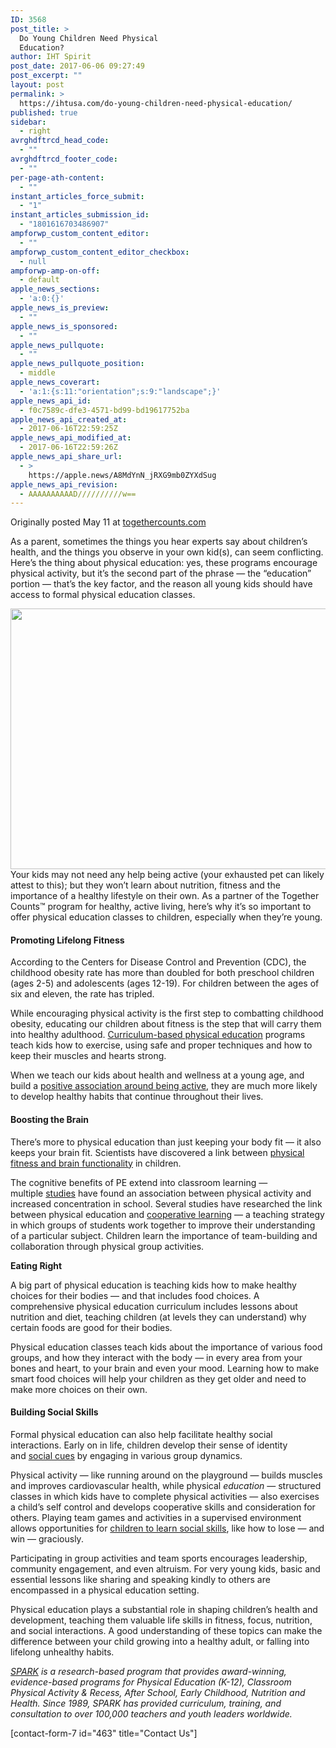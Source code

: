 ```yaml
---
ID: 3568
post_title: >
  Do Young Children Need Physical
  Education?
author: IHT Spirit
post_date: 2017-06-06 09:27:49
post_excerpt: ""
layout: post
permalink: >
  https://ihtusa.com/do-young-children-need-physical-education/
published: true
sidebar:
  - right
avrghdftrcd_head_code:
  - ""
avrghdftrcd_footer_code:
  - ""
per-page-ath-content:
  - ""
instant_articles_force_submit:
  - "1"
instant_articles_submission_id:
  - "1801616703486907"
ampforwp_custom_content_editor:
  - ""
ampforwp_custom_content_editor_checkbox:
  - null
ampforwp-amp-on-off:
  - default
apple_news_sections:
  - 'a:0:{}'
apple_news_is_preview:
  - ""
apple_news_is_sponsored:
  - ""
apple_news_pullquote:
  - ""
apple_news_pullquote_position:
  - middle
apple_news_coverart:
  - 'a:1:{s:11:"orientation";s:9:"landscape";}'
apple_news_api_id:
  - f0c7589c-dfe3-4571-bd99-bd19617752ba
apple_news_api_created_at:
  - 2017-06-16T22:59:25Z
apple_news_api_modified_at:
  - 2017-06-16T22:59:26Z
apple_news_api_share_url:
  - >
    https://apple.news/A8MdYnN_jRXG9mb0ZYXdSug
apple_news_api_revision:
  - AAAAAAAAAAD//////////w==
---
```

Originally posted May 11 at <a href="http://blog.togethercounts.com/do-young-children-need-physical-education/" target="_blank" rel="noopener noreferrer">togethercounts.com</a>

As a parent, sometimes the things you hear experts say about children’s health, and the things you observe in your own kid(s), can seem conflicting. Here’s the thing about physical education: yes, these programs encourage physical activity, but it’s the second part of the phrase — the “education” portion — that’s the key factor, and the reason all young kids should have access to formal physical education classes.

<a href="https://ihtusa.com/wp-content/uploads/2017/06/Kids-playing-soccer.jpg"><img class="alignleft size-full wp-image-3570" src="https://ihtusa.com/wp-content/uploads/2017/06/Kids-playing-soccer.jpg" alt="" width="625" height="417" /></a>Your kids may not need any help being active (your exhausted pet can likely attest to this); but they won’t learn about nutrition, fitness and the importance of a healthy lifestyle on their own. As a partner of the Together Counts™ program for healthy, active living, here’s why it’s so important to offer physical education classes to children, especially when they’re young.<!--more-->
<h4><strong>Promoting Lifelong Fitness</strong></h4>
According to the Centers for Disease Control and Prevention (CDC), the childhood obesity rate has more than doubled for both preschool children (ages 2-5) and adolescents (ages 12-19). For children between the ages of six and eleven, the rate has tripled.

While encouraging physical activity is the first step to combatting childhood obesity, educating our children about fitness is the step that will carry them into healthy adulthood. <a href="http://www.sparkpe.org/blog/what-are-the-goals-of-physical-education/">Curriculum-based physical education</a> programs teach kids how to exercise, using safe and proper techniques and how to keep their muscles and hearts strong.

When we teach our kids about health and wellness at a young age, and build a <a href="http://www.sparkpe.org/blog/why-its-crucial-for-kids-to-enjoy-physical-education/">positive association around being active</a>, they are much more likely to develop healthy habits that continue throughout their lives.
<h4><strong>Boosting the Brain</strong></h4>
There’s more to physical education than just keeping your body fit — it also keeps your brain fit. Scientists have discovered a link between <a href="https://www.sciencedaily.com/releases/2010/09/100915171536.htm">physical fitness and brain functionality</a> in children.

The cognitive benefits of PE extend into classroom learning — multiple <a href="http://www.livestrong.com/article/457834-does-exercise-improve-concentration/">studies</a> have found an association between physical activity and increased concentration in school. Several studies have researched the link between physical education and <a href="http://www.co-operation.org/what-is-cooperative-learning/">cooperative learning</a> — a teaching strategy in which groups of students work together to improve their understanding of a particular subject. Children learn the importance of team-building and collaboration through physical group activities.

<strong>Eating Right</strong>

A big part of physical education is teaching kids how to make healthy choices for their bodies — and that includes food choices. A comprehensive physical education curriculum includes lessons about nutrition and diet, teaching children (at levels they can understand) why certain foods are good for their bodies.

Physical education classes teach kids about the importance of various food groups, and how they interact with the body — in every area from your bones and heart, to your brain and even your mood. Learning how to make smart food choices will help your children as they get older and need to make more choices on their own.
<h4><strong>Building Social Skills</strong></h4>
Formal physical education can also help facilitate healthy social interactions. Early on in life, children develop their sense of identity and <a href="http://www.sparkpe.org/blog/early-childhood-education-the-power-of-play-in-physical-education/">social cues</a> by engaging in various group dynamics.

Physical activity — like running around on the playground — builds muscles and improves cardiovascular health, while physical <em>education</em> — structured classes in which kids have to complete physical activities — also exercises a child’s self control and develops cooperative skills and consideration for others. Playing team games and activities in a supervised environment allows opportunities for <a href="http://www.sparkpe.org/blog/tips-for-teaching-social-skills-in-pe-grades-k-2/">children to learn social skills</a>, like how to lose — and win — graciously.

Participating in group activities and team sports encourages leadership, community engagement, and even altruism. For very young kids, basic and essential lessons like sharing and speaking kindly to others are encompassed in a physical education setting.

Physical education plays a substantial role in shaping children’s health and development, teaching them valuable life skills in fitness, focus, nutrition, and social interactions. A good understanding of these topics can make the difference between your child growing into a healthy adult, or falling into lifelong unhealthy habits.

<em><a href="http://www.sparkpe.org/">SPARK</a> is a research-based program that provides award-winning, evidence-based programs for Physical Education (K-12), Classroom Physical Activity &amp; Recess, After School, Early Childhood, Nutrition and Health. Since 1989, SPARK has provided curriculum, training, and consultation to over 100,000 teachers and youth leaders worldwide.</em>
<div class="author-box-avatar">[contact-form-7 id="463" title="Contact Us"]</div>